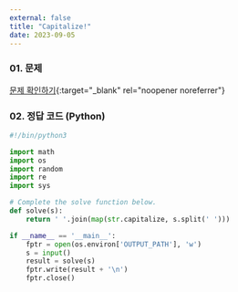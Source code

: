```yaml
---
external: false
title: "Capitalize!"
date: 2023-09-05
---
```


### 01. 문제

[문제 확인하기](https://www.hackerrank.com/challenges/capitalize/problem?isFullScreen=true){:target="_blank" rel="noopener noreferrer"}

### 02. 정답 코드 (Python)

```Python
#!/bin/python3

import math
import os
import random
import re
import sys

# Complete the solve function below.
def solve(s):
    return ' '.join(map(str.capitalize, s.split(' ')))

if __name__ == '__main__':
    fptr = open(os.environ['OUTPUT_PATH'], 'w')
    s = input()
    result = solve(s)
    fptr.write(result + '\n')
    fptr.close()
```
